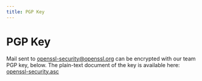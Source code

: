 ```yaml
---
title: PGP Key
---
```

# PGP Key

Mail sent to <openssl-security@openssl.org> can be encrypted with our
team PGP key, below. The plain-text document of the key is available
here: [openssl-security.asc](openssl-security.asc)

<pre>
<!--#include virtual="openssl-security.asc" -->
</pre>
